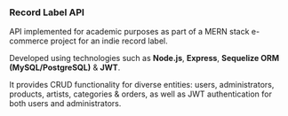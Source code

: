 ### Record Label API 

API implemented for academic purposes as part of a MERN stack e-commerce project for an indie record label. 

Developed using technologies such as **Node.js**, **Express**, **Sequelize ORM (MySQL/PostgreSQL)** & **JWT**.

It provides CRUD functionality for diverse entities: users, administrators, products, artists, categories & orders, as well as JWT authentication for both users and administrators. 
 
